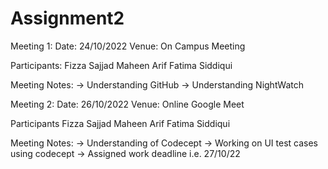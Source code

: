 # Assignment2


Meeting 1: 
Date: 24/10/2022
Venue: On Campus Meeting

Participants:
Fizza Sajjad
Maheen Arif
Fatima Siddiqui

Meeting Notes: 
-> Understanding GitHub
-> Understanding NightWatch

Meeting 2:
Date: 26/10/2022
Venue: Online Google Meet

Participants
Fizza Sajjad
Maheen Arif
Fatima Siddiqui

Meeting Notes: 
-> Understanding of Codecept
-> Working on UI test cases using codecept
-> Assigned work deadline i.e. 27/10/22
